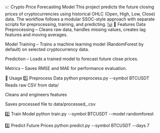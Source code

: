 📈 Crypto Price Forecasting Model
This project predicts the future closing prices of cryptocurrencies using historical OHLC (Open, High, Low, Close) data.
The workflow follows a modular SSOC-style approach with separate scripts for preprocessing, training, and predicting.
[!ui](assets/image.png)
🚀 Features
Data Preprocessing – Cleans raw data, handles missing values, creates lag features and moving averages.

Model Training – Trains a machine learning model (RandomForest by default) on selected cryptocurrency data.

Prediction – Loads a trained model to forecast future close prices.

Metrics – Saves RMSE and MAE for performance evaluation.

📂 Usage
1️⃣ Preprocess Data
python preprocess.py --symbol BTCUSDT
Reads raw CSV from data/

Cleans and engineers features

Saves processed file to data/processed_<symbol>.csv

2️⃣ Train Model
python train.py --symbol BTCUSDT --model randomforest

3️⃣ Predict Future Prices
python predict.py --symbol BTCUSDT --days 7
